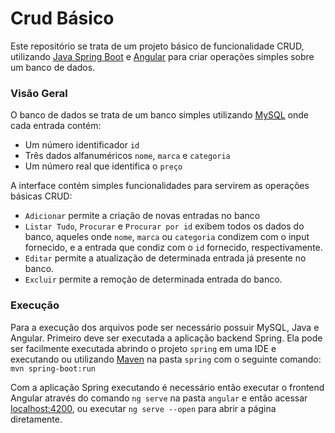 # Crud Básico

Este repositório se trata de um projeto básico de funcionalidade CRUD, utilizando [Java Spring Boot](https://spring.io/projects/spring-boot/) e [Angular](https://angular.io/) para criar operações simples sobre um banco de dados.

### Visão Geral

O banco de dados se trata de um banco simples utilizando [MySQL](https://www.mysql.com/) onde cada entrada contém:
- Um número identificador `id`
- Três dados alfanuméricos `nome`, `marca` e `categoria`
- Um número real que identifica o `preço`

A interface contém simples funcionalidades para servirem as operações básicas CRUD:
- `Adicionar` permite a criação de novas entradas no banco
- `Listar Tudo`, `Procurar` e `Procurar por id` exibem todos os dados do banco, aqueles onde `nome`, `marca` ou `categoria` condizem com o input fornecido, e a entrada que condiz com o `id` fornecido, respectivamente.
- `Editar` permite a atualização de determinada entrada já presente no banco.
- `Excluir` permite a remoção de determinada entrada do banco.

### Execução

Para a execução dos arquivos pode ser necessário possuir MySQL, Java e Angular.
Primeiro deve ser executada a aplicação backend Spring. Ela pode ser facilmente executada abrindo o projeto `spring` em uma IDE e executando ou utilizando [Maven](https://maven.apache.org/) na pasta `spring` com o seguinte comando: `mvn spring-boot:run`

Com a aplicação Spring executando é necessário então executar o frontend Angular através do comando `ng serve` na pasta `angular` e então acessar [localhost:4200](http://localhost:4200), ou executar `ng serve --open` para abrir a página diretamente.
